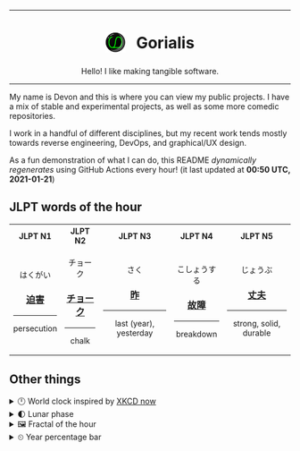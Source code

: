 ***

<h1 align="center">
<sub>
    <img src="readme/resources/avatar.png" height="36">
</sub>
&nbsp;
Gorialis
</h1>
<p align="center">
Hello! I like making tangible software.
</p>

***

My name is Devon and this is where you can view my public projects. I have a mix of stable and experimental projects, as well as some more comedic repositories.

I work in a handful of different disciplines, but my recent work tends mostly towards reverse engineering, DevOps, and graphical/UX design.

As a fun demonstration of what I can do, this README *dynamically regenerates* using GitHub Actions every hour! (it last updated at **00:50 UTC, 2021-01-21**)

<h2>JLPT words of the hour</h2>
<table>
    <tr>
        <th>JLPT N1</th>
        <th>JLPT N2</th>
        <th>JLPT N3</th>
        <th>JLPT N4</th>
        <th>JLPT N5</th>
    </tr>
    <tr>
        <td>
            <p align="center">はくがい</p>
            <h3 align="center"><b><a href="https://jisho.org/search/%E8%BF%AB%E5%AE%B3">迫害</a></b></h3>
            <hr>
            <p align="center">persecution</p>
        </td>
        <td>
            <p align="center">チョーク</p>
            <h3 align="center"><b><a href="https://jisho.org/search/%E3%83%81%E3%83%A7%E3%83%BC%E3%82%AF">チョーク</a></b></h3>
            <hr>
            <p align="center">chalk</p>
        </td>
        <td>
            <p align="center">さく</p>
            <h3 align="center"><b><a href="https://jisho.org/search/%E6%98%A8">昨</a></b></h3>
            <hr>
            <p align="center">last (year),<wbr> yesterday</p>
        </td>
        <td>
            <p align="center">こしょうする</p>
            <h3 align="center"><b><a href="https://jisho.org/search/%E6%95%85%E9%9A%9C">故障</a></b></h3>
            <hr>
            <p align="center">breakdown</p>
        </td>
        <td>
            <p align="center">じょうぶ</p>
            <h3 align="center"><b><a href="https://jisho.org/search/%E4%B8%88%E5%A4%AB">丈夫</a></b></h3>
            <hr>
            <p align="center">strong,<wbr> solid,<wbr> durable</p>
        </td>
    </tr>
</table>

<h2>Other things</h2>
<details>
<summary>🕛  World clock inspired by <a href="https://xkcd.com/now">XKCD now</a></summary>

> <img src="generated/now.png" width="512">

</details>
<details>
<summary>🌓 Lunar phase</summary>

The moon is approximately 28.54% through its phase (First Quarter).

</details>
<details>
<summary>&#x1f5bc; Fractal of the hour</summary>

> <img src="generated/fractal.png" width="512">

</details>
<details>
<summary>&#x23f2; Year percentage bar</summary>
<pre><code>2021 [█▁▁▁▁▁▁▁▁▁▁▁▁▁▁▁▁▁▁▁] 5.49%</code></pre>
</details>
